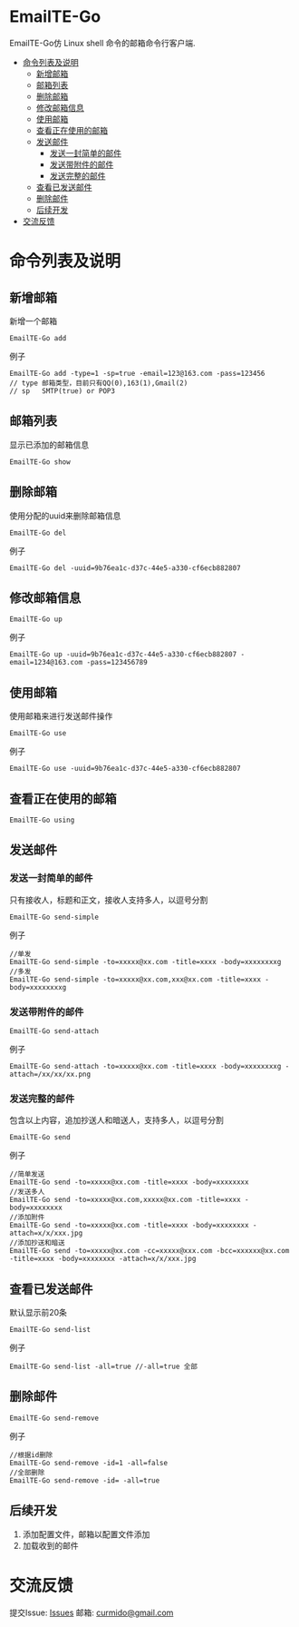 # EmailTE-Go
EmailTE-Go仿 Linux shell 命令的邮箱命令行客户端.

<!-- TOC -->
- [命令列表及说明](#命令列表及说明)
    - [新增邮箱](#新增邮箱)
    - [邮箱列表](#邮箱列表)
    - [删除邮箱](#删除邮箱)
    - [修改邮箱信息](#修改邮箱信息)
    - [使用邮箱](#使用邮箱)
    - [查看正在使用的邮箱](#查看正在使用的邮箱)
    - [发送邮件](#发送邮件)
        - [发送一封简单的邮件](#发送一封简单的邮件)
        - [发送带附件的邮件](#发送带附件的邮件)
        - [发送完整的邮件](#发送完整的邮件)
    - [查看已发送邮件](#查看已发送邮件)
    - [删除邮件](#删除邮件)
    - [后续开发](#后续开发)
- [交流反馈](#交流反馈)
<!-- /TOC -->
# 命令列表及说明

## 新增邮箱
新增一个邮箱
```
EmailTE-Go add
```

例子
```
EmailTE-Go add -type=1 -sp=true -email=123@163.com -pass=123456
// type 邮箱类型，目前只有QQ(0),163(1),Gmail(2)
// sp   SMTP(true) or POP3
```


## 邮箱列表
显示已添加的邮箱信息
```
EmailTE-Go show
```

## 删除邮箱
使用分配的uuid来删除邮箱信息
```
EmailTE-Go del
```

例子
```
EmailTE-Go del -uuid=9b76ea1c-d37c-44e5-a330-cf6ecb882807
```

## 修改邮箱信息
```
EmailTE-Go up
```

例子
```
EmailTE-Go up -uuid=9b76ea1c-d37c-44e5-a330-cf6ecb882807 -email=1234@163.com -pass=123456789
```

## 使用邮箱
使用邮箱来进行发送邮件操作
```
EmailTE-Go use
```

例子
```
EmailTE-Go use -uuid=9b76ea1c-d37c-44e5-a330-cf6ecb882807
```

## 查看正在使用的邮箱
```
EmailTE-Go using
```

## 发送邮件
### 发送一封简单的邮件
只有接收人，标题和正文，接收人支持多人，以逗号分割
```
EmailTE-Go send-simple
```

例子
```
//单发
EmailTE-Go send-simple -to=xxxxx@xx.com -title=xxxx -body=xxxxxxxxg
//多发
EmailTE-Go send-simple -to=xxxxx@xx.com,xxx@xx.com -title=xxxx -body=xxxxxxxxg
```

### 发送带附件的邮件
```
EmailTE-Go send-attach
```

例子
```
EmailTE-Go send-attach -to=xxxxx@xx.com -title=xxxx -body=xxxxxxxxg -attach=/xx/xx/xx.png
```

### 发送完整的邮件
包含以上内容，追加抄送人和暗送人，支持多人，以逗号分割
```
EmailTE-Go send
```

例子
```
//简单发送
EmailTE-Go send -to=xxxxx@xx.com -title=xxxx -body=xxxxxxxx
//发送多人
EmailTE-Go send -to=xxxxx@xx.com,xxxxx@xx.com -title=xxxx -body=xxxxxxxx
//添加附件
EmailTE-Go send -to=xxxxx@xx.com -title=xxxx -body=xxxxxxxx -attach=x/x/xxx.jpg
//添加抄送和暗送
EmailTE-Go send -to=xxxxx@xx.com -cc=xxxxx@xxx.com -bcc=xxxxxx@xx.com -title=xxxx -body=xxxxxxxx -attach=x/x/xxx.jpg
```


## 查看已发送邮件
默认显示前20条
```
EmailTE-Go send-list
```

例子
```
EmailTE-Go send-list -all=true //-all=true 全部
```

## 删除邮件
```
EmailTE-Go send-remove
```

例子
```
//根据id删除
EmailTE-Go send-remove -id=1 -all=false
//全部删除
EmailTE-Go send-remove -id= -all=true
```

## 后续开发
1. 添加配置文件，邮箱以配置文件添加
2. 加载收到的邮件

# 交流反馈
提交Issue: [Issues](https://github.com/UOYO/EmailTE-Go/issues)
邮箱: curmido@gmail.com